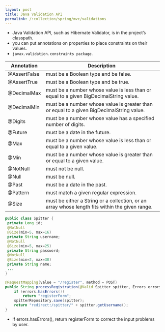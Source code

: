 ```yaml
---
layout: post
title: Java Validation API
permalink: /:collection/spring/mvc/validations
---
```


- Java Validation API, such as Hibernate Validator, is in the project’s classpath.
- you can put annotations on properties to place constraints on their values.
- `javax.validation.constraints package`.

|Annotation   |Description|
|---          |---|
|@AssertFalse |	must be a Boolean type and be false.|
|@AssertTrue  |	must be a Boolean type and be true.|
|@DecimalMax  |	must be a number whose value is less than or equal to a given BigDecimalString value.|
|@DecimalMin  |	must be a number whose value is greater than or equal to a given BigDecimalString value.|
|@Digits      |	must be a number whose value has a specified number of digits.|
|@Future      |	must be a date in the future.|
|@Max         |	must be a number whose value is less than or equal to a given value.|
|@Min         |	must be a number whose value is greater than or equal to a given value.|
|@NotNull     |	must not be null.|
|@Null        |	must be null.|
|@Past        |	must be a date in the past.|
|@Pattern     |	must match a given regular expression.|
|@Size        |	must be either a String or a collection, or an array whose length fits within the given range.|

```java
public class Spitter {
 private Long id;
 @NotNull
 @Size(min=5, max=16)
 private String username;
 @NotNull
 @Size(min=5, max=25)
 private String password;
 @NotNull
 @Size(min=2, max=30)
 private String name; 
 ...
}
```
```java
@RequestMapping(value = "/register", method = POST)
public String processRegistration(@Valid Spitter spitter, Errors errors) {
    if (errors.hasErrors())
        return "registerForm";
    spitterRepository.save(spitter);
    return "redirect:/spitter/" + spitter.getUsername();
}
```

- If errors.hasErrors(), return registerForm to correct the input problems by user.
